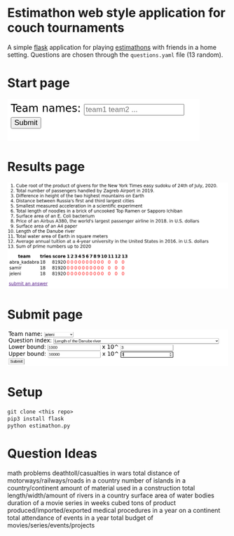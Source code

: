 # Estimathon web style application for couch tournaments

A simple [flask](https://flask.palletsprojects.com/en/1.1.x/) application for playing [estimathons](https://estimathon.com/) with friends in a home setting.
Questions are chosen through the `questions.yaml` file (13 random).

# Start page

![estimathon.png](./img/estimathon.png)

# Results page

![results.png](./img/results.png)

# Submit page

![submit.png](./img/submit.png)

# Setup

```
git clone <this repo>
pip3 install flask
python estimathon.py
```

# Question Ideas

math problems
deathtoll/casualties in wars
total distance of motorways/railways/roads in a country
number of islands in a country/continent
amount of material used in a construction
total length/width/amount of rivers in a country
surface area of water bodies
duration of a movie series in weeks cubed
tons of product produced/imported/exported
medical procedures in a year on a continent
total attendance of events in a year
total budget of movies/series/events/projects
